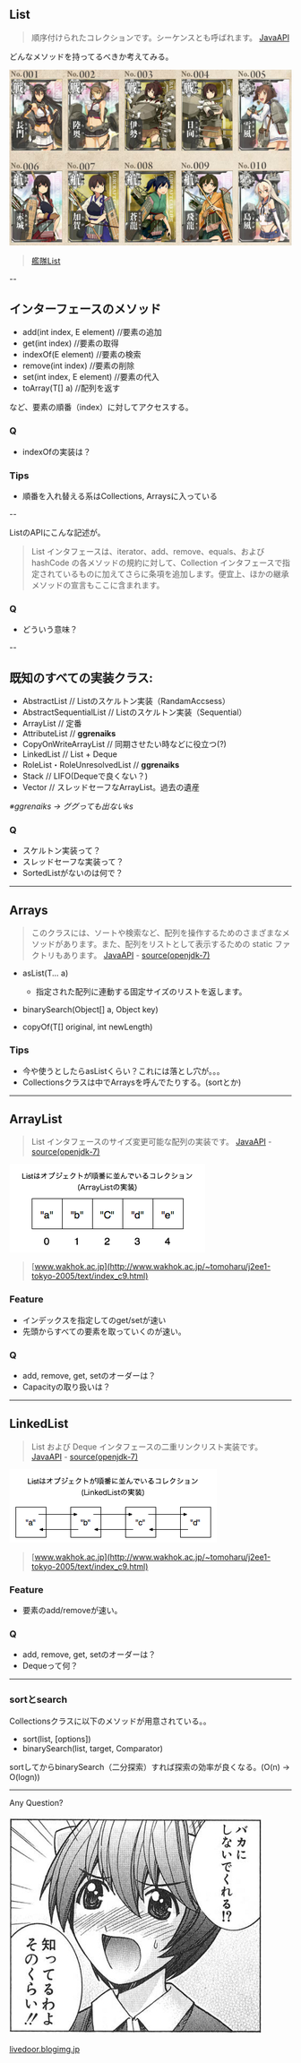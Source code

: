 ## List

> 順序付けられたコレクションです。シーケンスとも呼ばれます。
> [JavaAPI](http://docs.oracle.com/javase/jp/7/api/java/util/List.html)

どんなメソッドを持ってるべきか考えてみる。

![alt](./kankoreList.png)

> [艦隊List](http://www.dmm.com/netgame_s/kancolle/gallery/)

--

## インターフェースのメソッド

* add(int index, E element) //要素の追加
* get(int index) //要素の取得
* indexOf(E element) //要素の検索
* remove(int index) //要素の削除
* set(int index, E element) //要素の代入
* toArray(T[] a) //配列を返す

など、要素の順番（index）に対してアクセスする。

### Q

* indexOfの実装は？

### Tips

* 順番を入れ替える系はCollections, Arraysに入っている

--

ListのAPIにこんな記述が。

> List インタフェースは、iterator、add、remove、equals、および hashCode の各メソッドの規約に対して、Collection インタフェースで指定されているものに加えてさらに条項を追加します。便宜上、ほかの継承メソッドの宣言もここに含まれます。

### Q

* どういう意味？


--

## 既知のすべての実装クラス:

* AbstractList // Listのスケルトン実装（RandamAccsess）
* AbstractSequentialList // Listのスケルトン実装（Sequential）
* ArrayList // 定番
* AttributeList // **ggrenaiks**
* CopyOnWriteArrayList // 同期させたい時などに役立つ(?)
* LinkedList // List + Deque
* RoleList・RoleUnresolvedList // **ggrenaiks**
* Stack // LIFO(Dequeで良くない？)
* Vector // スレッドセーフなArrayList。過去の遺産

*※ggrenaiks -> ググっても出ないks*

### Q

- スケルトン実装って？
- スレッドセーフな実装って？
- SortedListがないのは何で？

---

## Arrays

> このクラスには、ソートや検索など、配列を操作するためのさまざまなメソッドがあります。また、配列をリストとして表示するための static ファクトリもあります。
> [JavaAPI](http://docs.oracle.com/javase/jp/7/api/java/util/Arrays.html) -  [source(openjdk-7)](http://www.docjar.com/html/api/java/util/Arrays.java.html)

- asList(T... a)
	* 指定された配列に連動する固定サイズのリストを返します。
- binarySearch(Object[] a, Object key)

- copyOf(T[] original, int newLength)


### Tips

- 今や使うとしたらasListくらい？これには落とし穴が。。。
- Collectionsクラスは中でArraysを呼んでたりする。(sortとか)

---

## ArrayList

> List インタフェースのサイズ変更可能な配列の実装です。
> [JavaAPI](http://docs.oracle.com/javase/jp/7/api/java/util/ArrayList.html) -  [source(openjdk-7)](http://www.docjar.com/html/api/java/util/ArrayList.java.html)

![alt](./arrayList.png)

> [www.wakhok.ac.jp](http://www.wakhok.ac.jp/~tomoharu/j2ee1-tokyo-2005/text/index_c9.html)

### Feature

* インデックスを指定してのget/setが速い
* 先頭からすべての要素を取っていくのが速い。

### Q

* add, remove, get, setのオーダーは？
* Capacityの取り扱いは？

---

## LinkedList

> List および Deque インタフェースの二重リンクリスト実装です。
> [JavaAPI](http://docs.oracle.com/javase/jp/7/api/java/util/LinkedList.html) - [source(openjdk-7)](http://www.docjar.com/html/api/java/util/LinkedList.java.html)

![alt](./linkedList.png)

> [www.wakhok.ac.jp](http://www.wakhok.ac.jp/~tomoharu/j2ee1-tokyo-2005/text/index_c9.html)

### Feature

* 要素のadd/removeが速い。

### Q

* add, remove, get, setのオーダーは？
* Dequeって何？

---

### sortとsearch

Collectionsクラスに以下のメソッドが用意されている。。

* sort(list, [options])
* binarySearch(list, target, Comparator)

sortしてからbinarySearch（二分探索）すれば探索の効率が良くなる。(O(n) -> O(logn))

---

Any Question?

![alt](./bakanisinaide.jpg)

[livedoor.blogimg.jp](./omaeha.jpg)
